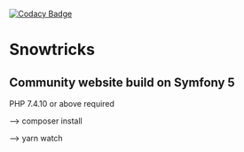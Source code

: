[![Codacy Badge](https://app.codacy.com/project/badge/Grade/0b7095c44e0e4146afd7ed42fa8de060)](https://www.codacy.com/gh/CarluPtr/snowtricks/dashboard?utm_source=github.com&amp;utm_medium=referral&amp;utm_content=CarluPtr/snowtricks&amp;utm_campaign=Badge_Grade)
# Snowtricks
## Community website build on Symfony 5

PHP 7.4.10 or above required

--> composer install

--> yarn watch